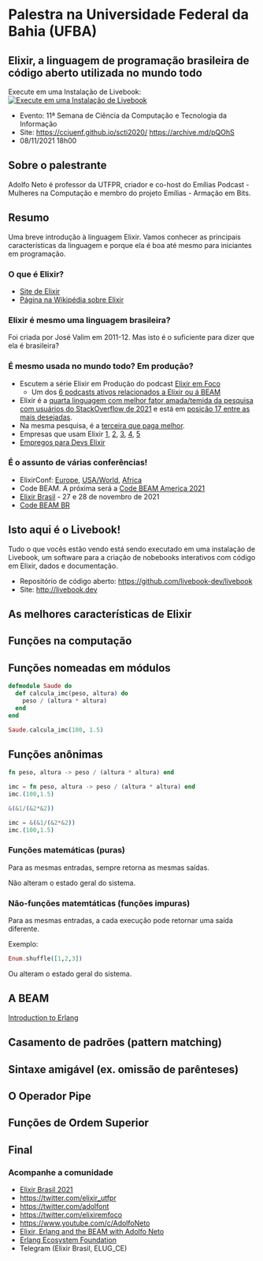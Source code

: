 # Palestra na Universidade Federal da Bahia (UFBA)

## Elixir, a linguagem de programação brasileira de código aberto utilizada no mundo todo

Execute em uma Instalação de Livebook: [![Execute em uma Instalação de Livebook](https://i.ibb.co/XYcR1dy/Execute-em-uma-instalacao-do-Livebook.png)](https://livebook.dev/run?url=https%3A%2F%2Fgithub.com%2Fadolfont%2Fpensandoemelixir%2Fblob%2Fmain%2F2021%2FUFBA.md)

<!-- UFBAUTFPR2021 adolfont.fly.dev -->

- Evento: 11ª Semana de Ciência da Computação e Tecnologia da Informação
- Site: https://cciuenf.github.io/scti2020/ https://archive.md/pQOhS
- 08/11/2021 18h00

## Sobre o palestrante

Adolfo Neto é professor da UTFPR, criador e co-host do Emílias Podcast - Mulheres na Computação e membro do projeto Emílias - Armação em Bits.

## Resumo

Uma breve introdução à linguagem Elixir. Vamos conhecer as principais características da linguagem e porque ela é boa até mesmo para iniciantes em programação.

<!-- livebook:{"break_markdown":true} -->

### O que é Elixir?

* [Site de Elixir](https://elixir-lang.org/)
* [Página na Wikipédia sobre Elixir](https://pt.wikipedia.org/wiki/Elixir_(linguagem_de_programa%C3%A7%C3%A3o))

### Elixir é mesmo uma linguagem brasileira?

Foi criada por José Valim em 2011-12. Mas isto é o suficiente para dizer que ela é brasileira?

### É mesmo usada no mundo todo? Em produção?

* Escutem a série Elixir em Produção do podcast [Elixir em Foco](https://anchor.fm/elixiremfoco/)
  * Um dos [6 podcasts ativos relacionados a Elixir ou á BEAM](https://elixirschool.com/en/podcasts)
* Elixir é a [quarta linguagem com melhor fator amada/temida da pesquisa com usuários do StackOverflow de 2021](https://insights.stackoverflow.com/survey/2021#technology-most-loved-dreaded-and-wanted) e está em [posição 17 entre as mais desejadas](https://insights.stackoverflow.com/survey/2021#most-loved-dreaded-and-wanted-language-want).
* Na mesma pesquisa, é a [terceira que paga melhor](https://insights.stackoverflow.com/survey/2021#technology-top-paying-technologies).
* Empresas que usam Elixir [1](https://serokell.io/blog/elixir-in-production), 
  [2](https://dashbit.co/blog/ten-years-ish-of-elixir), [3](https://elixir-lang.org/cases.html), [4](https://www.hostgator.com.br/blog/elixir-linguagem-programacao-brasileira/), [5](https://github.com/elixirbrasil/empresas)
* [Empregos para Devs Elixir](https://elixir-radar.com/jobs)

### É o assunto de várias conferências!

* ElixirConf: [Europe](https://www.elixirconf.eu/), [USA/World](https://www.elixirconf.com/), [Africa](https://elixirconf.africa/)
* Code BEAM. A próxima será a [Code BEAM America 2021](https://codesync.global/conferences/code-beam-sf-2021/)
* [Elixir Brasil](https://twitter.com/elixir_brasil) - 27 e 28 de novembro de 2021
* [Code BEAM BR](https://www.codebeambr.com/)

## Isto aqui é o Livebook!

Tudo o que vocês estão vendo está sendo executado em uma instalação de Livebook, um software para a criação de nobebooks interativos com código em Elixir, dados e documentação.

* Repositório de código aberto: https://github.com/livebook-dev/livebook
* Site: http://livebook.dev

## As melhores características de Elixir

## Funções na computação

## Funções nomeadas em módulos

```elixir
defmodule Saude do
  def calcula_imc(peso, altura) do
    peso / (altura * altura)
  end
end
```

```elixir
Saude.calcula_imc(100, 1.5)
```

## Funções anônimas

```elixir
fn peso, altura -> peso / (altura * altura) end
```

```elixir
imc = fn peso, altura -> peso / (altura * altura) end
imc.(100,1.5)
```


```elixir
&(&1/(&2*&2))
```

```elixir
imc = &(&1/(&2*&2))
imc.(100,1.5)
```

### Funções matemáticas (puras)

Para as mesmas entradas, sempre retorna as mesmas saídas.

Não alteram o estado geral do sistema.

### Não-funções matemtáticas (funções impuras)

Para as mesmas entradas, a cada execução pode retornar uma saída diferente.

Exemplo:

```elixir
Enum.shuffle([1,2,3])
```

Ou alteram o estado geral do sistema.


## A BEAM

[Introduction to Erlang](https://serokell.io/blog/introduction-to-erlang)

## Casamento de padrões (pattern matching)

## Sintaxe amigável (ex. omissão de parênteses)

## O Operador Pipe

## Funções de Ordem Superior

## Final

### Acompanhe a comunidade

* [Elixir Brasil 2021](https://twitter.com/elixir_brasil/)
* https://twitter.com/elixir_utfpr
* https://twitter.com/adolfont
* https://twitter.com/elixiremfoco
* https://www.youtube.com/c/AdolfoNeto
* [Elixir, Erlang and the BEAM with Adolfo Neto](https://www.youtube.com/channel/UC6ETZk7tlYJzfRz-zS9B6xw)
* [Erlang Ecosystem Foundation](https://erlef.org/)
* Telegram (Elixir Brasil, ELUG_CE)
